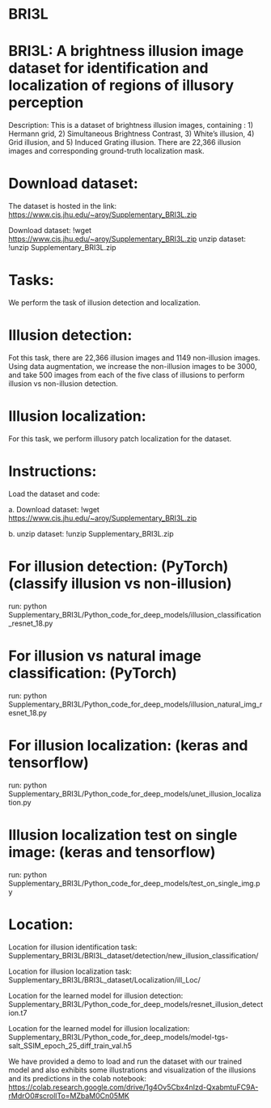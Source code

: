 # BRI3L

# BRI3L: A brightness illusion image dataset for identification and localization of regions of illusory perception

Description: This is a dataset of brightness illusion images, containing : 1) Hermann grid, 2) Simultaneous Brightness Contrast, 3) White’s illusion, 4) Grid illusion, and 5) Induced Grating illusion. There are 22,366 illusion images and corresponding ground-truth localization mask.

# Download dataset:

The dataset is hosted in the link: https://www.cis.jhu.edu/~aroy/Supplementary_BRI3L.zip

Download dataset: !wget https://www.cis.jhu.edu/~aroy/Supplementary_BRI3L.zip
unzip dataset: !unzip Supplementary_BRI3L.zip

# Tasks:

We perform the task of illusion detection and localization.

# Illusion detection: 

Fot this task, there are 22,366 illusion images and 1149 non-illusion images. Using data augmentation, we increase the non-illusion images to be 3000, and take 500 images from each of the five class of illusions to perform illusion vs non-illusion detection.

# Illusion localization: 

For this task, we perform illusory patch localization for the dataset.

# Instructions:

Load the dataset and code:

a. Download dataset: !wget https://www.cis.jhu.edu/~aroy/Supplementary_BRI3L.zip

b. unzip dataset: !unzip Supplementary_BRI3L.zip

# For illusion detection: (PyTorch) (classify illusion vs non-illusion)

run: python Supplementary_BRI3L/Python_code_for_deep_models/illusion_classification_resnet_18.py

# For illusion vs natural image classification: (PyTorch) 

run: python Supplementary_BRI3L/Python_code_for_deep_models/illusion_natural_img_resnet_18.py

# For illusion localization: (keras and tensorflow) 

run: python Supplementary_BRI3L/Python_code_for_deep_models/unet_illusion_localization.py

# Illusion localization test on single image: (keras and tensorflow) 

run: python Supplementary_BRI3L/Python_code_for_deep_models/test_on_single_img.py

# Location:

Location for illusion identification task: Supplementary_BRI3L/BRI3L_dataset/detection/new_illusion_classification/

Location for illusion localization task: Supplementary_BRI3L/BRI3L_dataset/Localization/ill_Loc/

Location for the learned model for illusion detection: Supplementary_BRI3L/Python_code_for_deep_models/resnet_illusion_detection.t7

Location for the learned model for illusion localization: Supplementary_BRI3L/Python_code_for_deep_models/model-tgs-salt_SSIM_epoch_25_diff_train_val.h5

We have provided a demo to load and run the dataset with our trained model and also exhibits some illustrations and visualization of the illusions and its predictions in the colab notebook: https://colab.research.google.com/drive/1g4Ov5Cbx4nIzd-QxabmtuFC9A-rMdrO0#scrollTo=MZbaM0Cn05MK
